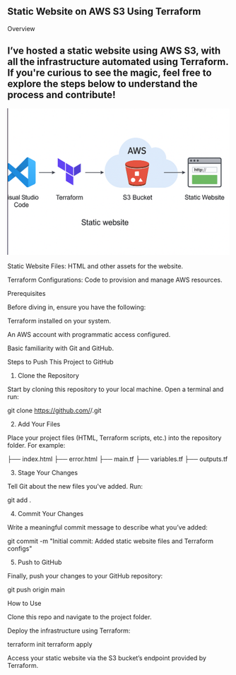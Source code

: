 Static Website on AWS S3 Using Terraform
---------------------------------------------------------------------------------

Overview

 I’ve hosted a static website using AWS S3, with all the infrastructure automated using Terraform. If you're curious to see the magic, feel free to explore the steps below to understand the process and contribute!
---------------------------------------------------------------------------------------
![image alt](https://github.com/405found404/Devops-Projects/blob/fccd3abb637267702acbc83efcace54b3852033b/s3_STATIC%20_WEBSITE/image.png)



Static Website Files: HTML and other assets for the website.

Terraform Configurations: Code to provision and manage AWS resources.

Prerequisites

Before diving in, ensure you have the following:

Terraform installed on your system.

An AWS account with programmatic access configured.

Basic familiarity with Git and GitHub.

Steps to Push This Project to GitHub

1. Clone the Repository

Start by cloning this repository to your local machine. Open a terminal and run:

git clone https://github.com/<your-username>/<your-repo-name>.git

2. Add Your Files

Place your project files (HTML, Terraform scripts, etc.) into the repository folder. For example:

├── index.html
├── error.html
├── main.tf
├── variables.tf
├── outputs.tf

3. Stage Your Changes

Tell Git about the new files you've added. Run:

git add .

4. Commit Your Changes

Write a meaningful commit message to describe what you’ve added:

git commit -m "Initial commit: Added static website files and Terraform configs"

5. Push to GitHub

Finally, push your changes to your GitHub repository:

git push origin main

How to Use

Clone this repo and navigate to the project folder.

Deploy the infrastructure using Terraform:

terraform init
terraform apply

Access your static website via the S3 bucket’s endpoint provided by Terraform.
